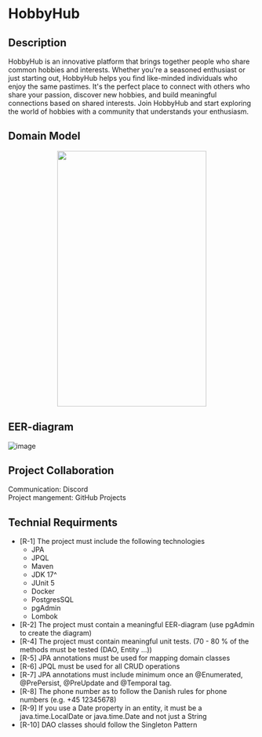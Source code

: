 # HobbyHub

## Description
HobbyHub is an innovative platform that brings together people who share common hobbies and interests.
Whether you're a seasoned enthusiast or just starting out, HobbyHub helps you find like-minded individuals who enjoy the same pastimes.
It's the perfect place to connect with others who share your passion, discover new hobbies, and build meaningful connections based on shared interests.
Join HobbyHub and start exploring the world of hobbies with a community that understands your enthusiasm.



## Domain Model
<p align="center">
  <img align="middle" width="304" height="521" src="https://github.com/TobiasTonndorff/HobbyHub/assets/26737628/fd4d0a70-5504-43c1-a62f-3f9d75a55bc4">
</p>



## EER-diagram
![image](https://github.com/TobiasTonndorff/HobbyHub/assets/26737628/c701c328-f95c-4045-aaae-a14877e92d01)



## Project Collaboration
Communication: Discord <br />
Project mangement: GitHub Projects


## Technial Requirments
- [R-1] The project must include the following technologies
    - JPA
    - JPQL
    - Maven
    - JDK 17^
    - JUnit 5
    - Docker
    - PostgresSQL
    - pgAdmin
    - Lombok
- [R-2] The project must contain a meaningful EER-diagram (use pgAdmin to create the diagram)
- [R-4] The project must contain meaningful unit tests. (70 - 80 % of the methods must be tested (DAO, Entity ...))
- [R-5] JPA annotations must be used for mapping domain classes
- [R-6] JPQL must be used for all CRUD operations
- [R-7] JPA annotations must include minimum once an @Enumerated, @PrePersist, @PreUpdate and @Temporal tag.
- [R-8] The phone number as to follow the Danish rules for phone numbers (e.g. +45 12345678)
- [R-9] If you use a Date property in an entity, it must be a java.time.LocalDate or java.time.Date and not just a String
- [R-10] DAO classes should follow the Singleton Pattern


